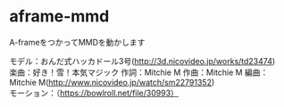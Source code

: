 # aframe-mmd
A-frameをつかってMMDを動かします

モデル：おんだ式ハッカドール3号(http://3d.nicovideo.jp/works/td23474)  
楽曲：好き！雪！本気マジック 作詞：Mitchie M 作曲：Mitchie M 編曲：Mitchie M(http://www.nicovideo.jp/watch/sm22791352)  
モーション：（https://bowlroll.net/file/30993）

